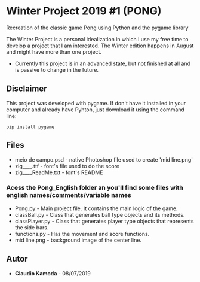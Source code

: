 # Winter Project 2019 #1 (PONG)
Recreation of the classic game Pong using Python and the pygame library

The Winter Project is a personal idealization in which I use my free time to develop a project that I am interested. The Winter edition happens in August and might have more than one project.
* Currently this project is in an advanced state, but not finished at all and is passive to change in the future.

## Disclaimer
This project was developed with pygame. If don't have it installed in your computer and already have Pyhton, just download it using the command line: 
```
pip install pygame
```

## Files

* meio de campo.psd - native Photoshop file used to create 'mid line.png'
* zig____.ttf - font's file used to do the score
* zig____ReadMe.txt - font's README

### Acess the Pong_English folder an you'll find some files with english names/comments/variable names

* Pong.py - Main project file. It contains the main logic of the game.
* classBall.py - Class that generates ball type objects and its methods.
* classPlayer.py - Class that generates player type objects that represents the side bars.
* functions.py - Has the movement and score functions.
* mid line.png - background image of the center line.

## Autor

* **Claudio Kamoda** - 08/07/2019
